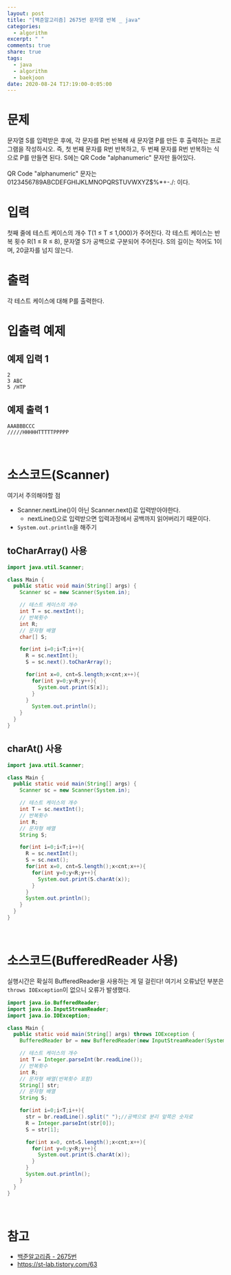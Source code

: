 ```yaml
---
layout: post
title: "[백준알고리즘] 2675번 문자열 반복 _ java"
categories:
  - algorithm
excerpt: " "
comments: true
share: true
tags:
  - java
  - algorithm
  - baekjoon
date: 2020-08-24 T17:19:00-0:05:00
---
```


# 문제

문자열 S를 입력받은 후에, 각 문자를 R번 반복해 새 문자열 P를 만든 후 출력하는 프로그램을 작성하시오. 즉, 첫 번째 문자를 R번 반복하고, 두 번째 문자를 R번 반복하는 식으로 P를 만들면 된다. S에는 QR Code "alphanumeric" 문자만 들어있다.<br><br>
QR Code "alphanumeric" 문자는 0123456789ABCDEFGHIJKLMNOPQRSTUVWXYZ\$%\*+-./: 이다.<br>

# 입력

첫째 줄에 테스트 케이스의 개수 T(1 ≤ T ≤ 1,000)가 주어진다. 각 테스트 케이스는 반복 횟수 R(1 ≤ R ≤ 8), 문자열 S가 공백으로 구분되어 주어진다. S의 길이는 적어도 1이며, 20글자를 넘지 않는다.<br>

# 출력

각 테스트 케이스에 대해 P를 출력한다.<br>

# 입출력 예제

## 예제 입력 1

```
2
3 ABC
5 /HTP
```

## 예제 출력 1

```
AAABBBCCC
/////HHHHHTTTTTPPPPP
```

<br>

# 소스코드(Scanner)

여기서 주의해야할 점

- Scanner.nextLine()이 아닌 Scanner.next()로 입력받아야한다.
  - nextLine()으로 입력받으면 입력과정에서 공백까지 읽어버리기 때문이다.
- `System.out.println`을 해주기

## toCharArray() 사용

```java
import java.util.Scanner;

class Main {
  public static void main(String[] args) {
    Scanner sc = new Scanner(System.in);

    // 테스트 케이스의 개수
    int T = sc.nextInt();
    // 반복횟수
    int R;
    // 문자형 배열
    char[] S;

    for(int i=0;i<T;i++){
      R = sc.nextInt();
      S = sc.next().toCharArray();

      for(int x=0, cnt=S.length;x<cnt;x++){
        for(int y=0;y<R;y++){
          System.out.print(S[x]);
        }
      }
        System.out.println();
    }
  }
}
```

## charAt() 사용

```java
import java.util.Scanner;

class Main {
  public static void main(String[] args) {
    Scanner sc = new Scanner(System.in);

    // 테스트 케이스의 개수
    int T = sc.nextInt();
    // 반복횟수
    int R;
    // 문자형 배열
    String S;

    for(int i=0;i<T;i++){
      R = sc.nextInt();
      S = sc.next();
      for(int x=0, cnt=S.length();x<cnt;x++){
        for(int y=0;y<R;y++){
          System.out.print(S.charAt(x));
        }
      }
      System.out.println();
    }
  }
}
```

<br>

# 소스코드(BufferedReader 사용)

실행시간은 확실히 BufferedReader을 사용하는 게 덜 걸린다!
여기서 오류났던 부분은 `throws IOException`이 없으니 오류가 발생했다.

```java
import java.io.BufferedReader;
import java.io.InputStreamReader;
import java.io.IOException;

class Main {
  public static void main(String[] args) throws IOException {
    BufferedReader br = new BufferedReader(new InputStreamReader(System.in));

    // 테스트 케이스의 개수
    int T = Integer.parseInt(br.readLine());
    // 반복횟수
    int R;
    // 문자형 배열(반복횟수 포함)
    String[] str;
    // 문자형 배열
    String S;

    for(int i=0;i<T;i++){
      str = br.readLine().split(" ");//공백으로 분리 앞쪽은 숫자로
      R = Integer.parseInt(str[0]);
      S = str[1];

      for(int x=0, cnt=S.length();x<cnt;x++){
        for(int y=0;y<R;y++){
          System.out.print(S.charAt(x));
        }
      }
      System.out.println();
    }
  }
}
```

<br>

# 참고

- [백준알고리즘 - 2675번](https://www.acmicpc.net/problem/2675)
- <https://st-lab.tistory.com/63>
